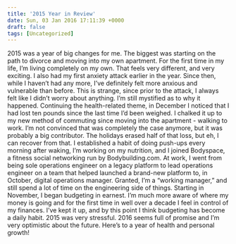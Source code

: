 ```yaml
---
title: '2015 Year in Review'
date: Sun, 03 Jan 2016 17:11:39 +0000
draft: false
tags: [Uncategorized]
---
```


2015 was a year of big changes for me. The biggest was starting on the path to divorce and moving into my own apartment. For the first time in my life, I’m living completely on my own. That feels very different, and very exciting. I also had my first anxiety attack earlier in the year. Since then, while I haven’t had any more, I’ve definitely felt more anxious and vulnerable than before. This is strange, since prior to the attack, I always felt like I didn’t worry about anything. I’m still mystified as to why it happened. Continuing the health-related theme, in December I noticed that I had lost ten pounds since the last time I’d been weighed. I chalked it up to my new method of commuting since moving into the apartment - walking to work. I’m not convinced that was completely the case anymore, but it was probably a big contributor. The holidays erased half of that loss, but eh, I can recover from that. I established a habit of doing push-ups every morning after waking, I’m working on my nutrition, and I joined Bodyspace, a fitness social networking run by Bodybuilding.com. At work, I went from being sole operations engineer on a legacy platform to lead operations engineer on a team that helped launched a brand-new platform to, in October, digital operations manager. Granted, I’m a “working manager,” and still spend a lot of time on the engineering side of things. Starting in November, I began budgeting in earnest. I’m much more aware of where my money is going and for the first time in well over a decade I feel in control of my finances. I’ve kept it up, and by this point I think budgeting has become a daily habit. 2015 was very stressful. 2016 seems full of promise and I’m very optimistic about the future. Here’s to a year of health and personal growth!